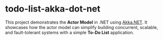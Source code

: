 # todo-list-akka-dot-net
This project demonstrates the **Actor Model** in .NET using [Akka.NET](https://getakka.net/). It showcases how the actor model can simplify building concurrent, scalable, and fault-tolerant systems with a simple **To-Do List** application.
